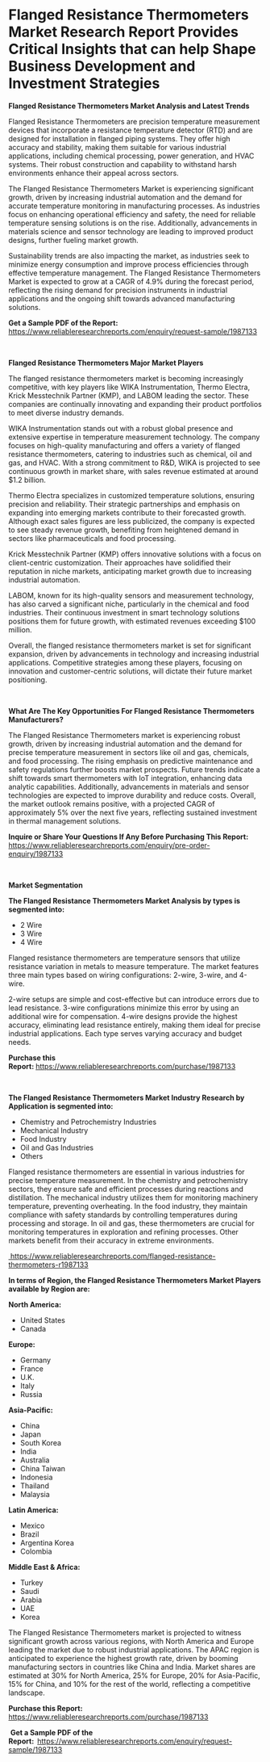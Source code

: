 <p><h1>Flanged Resistance Thermometers Market Research Report Provides Critical Insights that can help Shape Business Development and Investment Strategies</h1></p><p><strong>Flanged Resistance Thermometers Market Analysis and Latest Trends</strong></p>
<p><p>Flanged Resistance Thermometers are precision temperature measurement devices that incorporate a resistance temperature detector (RTD) and are designed for installation in flanged piping systems. They offer high accuracy and stability, making them suitable for various industrial applications, including chemical processing, power generation, and HVAC systems. Their robust construction and capability to withstand harsh environments enhance their appeal across sectors.</p><p>The Flanged Resistance Thermometers Market is experiencing significant growth, driven by increasing industrial automation and the demand for accurate temperature monitoring in manufacturing processes. As industries focus on enhancing operational efficiency and safety, the need for reliable temperature sensing solutions is on the rise. Additionally, advancements in materials science and sensor technology are leading to improved product designs, further fueling market growth.</p><p>Sustainability trends are also impacting the market, as industries seek to minimize energy consumption and improve process efficiencies through effective temperature management. The Flanged Resistance Thermometers Market is expected to grow at a CAGR of 4.9% during the forecast period, reflecting the rising demand for precision instruments in industrial applications and the ongoing shift towards advanced manufacturing solutions.</p></p>
<p><strong>Get a Sample PDF of the Report:&nbsp;</strong> <a href="https://www.reliableresearchreports.com/enquiry/request-sample/1987133?utm_campaign=2292&utm_medium=2&utm_source=Github&utm_content=ia&utm_term=12042025&utm_id=flanged-resistance-thermometers">https://www.reliableresearchreports.com/enquiry/request-sample/1987133</a></p>
<p>&nbsp;</p>
<p><strong>Flanged Resistance Thermometers Major Market Players</strong></p>
<p><p>The flanged resistance thermometers market is becoming increasingly competitive, with key players like WIKA Instrumentation, Thermo Electra, Krick Messtechnik Partner (KMP), and LABOM leading the sector. These companies are continually innovating and expanding their product portfolios to meet diverse industry demands.</p><p>WIKA Instrumentation stands out with a robust global presence and extensive expertise in temperature measurement technology. The company focuses on high-quality manufacturing and offers a variety of flanged resistance thermometers, catering to industries such as chemical, oil and gas, and HVAC. With a strong commitment to R&D, WIKA is projected to see continuous growth in market share, with sales revenue estimated at around $1.2 billion.</p><p>Thermo Electra specializes in customized temperature solutions, ensuring precision and reliability. Their strategic partnerships and emphasis on expanding into emerging markets contribute to their forecasted growth. Although exact sales figures are less publicized, the company is expected to see steady revenue growth, benefiting from heightened demand in sectors like pharmaceuticals and food processing.</p><p>Krick Messtechnik Partner (KMP) offers innovative solutions with a focus on client-centric customization. Their approaches have solidified their reputation in niche markets, anticipating market growth due to increasing industrial automation.</p><p>LABOM, known for its high-quality sensors and measurement technology, has also carved a significant niche, particularly in the chemical and food industries. Their continuous investment in smart technology solutions positions them for future growth, with estimated revenues exceeding $100 million.</p><p>Overall, the flanged resistance thermometers market is set for significant expansion, driven by advancements in technology and increasing industrial applications. Competitive strategies among these players, focusing on innovation and customer-centric solutions, will dictate their future market positioning.</p></p>
<p>&nbsp;</p>
<p><strong>What Are The Key Opportunities For Flanged Resistance Thermometers Manufacturers?</strong></p>
<p><p>The Flanged Resistance Thermometers market is experiencing robust growth, driven by increasing industrial automation and the demand for precise temperature measurement in sectors like oil and gas, chemicals, and food processing. The rising emphasis on predictive maintenance and safety regulations further boosts market prospects. Future trends indicate a shift towards smart thermometers with IoT integration, enhancing data analytic capabilities. Additionally, advancements in materials and sensor technologies are expected to improve durability and reduce costs. Overall, the market outlook remains positive, with a projected CAGR of approximately 5% over the next five years, reflecting sustained investment in thermal management solutions.</p></p>
<p><strong>Inquire or Share Your Questions If Any Before Purchasing This Report:</strong> <a href="https://www.reliableresearchreports.com/enquiry/pre-order-enquiry/1987133?utm_campaign=2292&utm_medium=2&utm_source=Github&utm_content=ia&utm_term=12042025&utm_id=flanged-resistance-thermometers">https://www.reliableresearchreports.com/enquiry/pre-order-enquiry/1987133</a></p>
<p>&nbsp;</p>
<p><strong>Market Segmentation</strong></p>
<p><strong>The Flanged Resistance Thermometers Market Analysis by types is segmented into:</strong></p>
<p><ul><li>2 Wire</li><li>3 Wire</li><li>4 Wire</li></ul></p>
<p><p>Flanged resistance thermometers are temperature sensors that utilize resistance variation in metals to measure temperature. The market features three main types based on wiring configurations: 2-wire, 3-wire, and 4-wire. </p><p>2-wire setups are simple and cost-effective but can introduce errors due to lead resistance. 3-wire configurations minimize this error by using an additional wire for compensation. 4-wire designs provide the highest accuracy, eliminating lead resistance entirely, making them ideal for precise industrial applications. Each type serves varying accuracy and budget needs.</p></p>
<p><strong>Purchase this Report:&nbsp;</strong><a href="https://www.reliableresearchreports.com/purchase/1987133?utm_campaign=2292&utm_medium=2&utm_source=Github&utm_content=ia&utm_term=12042025&utm_id=flanged-resistance-thermometers">https://www.reliableresearchreports.com/purchase/1987133</a></p>
<p>&nbsp;</p>
<p><strong>The Flanged Resistance Thermometers Market Industry Research by Application is segmented into:</strong></p>
<p><ul><li>Chemistry and Petrochemistry Industries</li><li>Mechanical Industry</li><li>Food Industry</li><li>Oil and Gas Industries</li><li>Others</li></ul></p>
<p><p>Flanged resistance thermometers are essential in various industries for precise temperature measurement. In the chemistry and petrochemistry sectors, they ensure safe and efficient processes during reactions and distillation. The mechanical industry utilizes them for monitoring machinery temperature, preventing overheating. In the food industry, they maintain compliance with safety standards by controlling temperatures during processing and storage. In oil and gas, these thermometers are crucial for monitoring temperatures in exploration and refining processes. Other markets benefit from their accuracy in extreme environments.</p></p>
<p><a href="https://www.reliableresearchreports.com/flanged-resistance-thermometers-r1987133?utm_campaign=2292&utm_medium=2&utm_source=Github&utm_content=ia&utm_term=12042025&utm_id=flanged-resistance-thermometers">&nbsp;https://www.reliableresearchreports.com/flanged-resistance-thermometers-r1987133</a></p>
<p><strong>In terms of Region, the Flanged Resistance Thermometers Market Players available by Region are:</strong></p>
<p>
    <p> <strong> North America: </strong>
        <ul>
            <li>United States</li>
            <li>Canada</li>
        </ul>
        </p> 
    <p> <strong> Europe: </strong>
        <ul>
            <li>Germany</li>
            <li>France</li>
            <li>U.K.</li>
            <li>Italy</li>
            <li>Russia</li>
        </ul>
        </p> 
    <p> <strong> Asia-Pacific: </strong>
        <ul>
            <li>China</li>
            <li>Japan</li>
            <li>South Korea</li>
            <li>India</li>
            <li>Australia</li>
            <li>China Taiwan</li>
            <li>Indonesia</li>
            <li>Thailand</li>
            <li>Malaysia</li>
        </ul>
        </p> 
    <p> <strong> Latin America: </strong>
        <ul>
            <li>Mexico</li>
            <li>Brazil</li>
            <li>Argentina Korea</li>
            <li>Colombia</li>
        </ul>
        </p> 
    <p> <strong> Middle East & Africa: </strong>
        <ul>
            <li>Turkey</li>
            <li>Saudi</li>
            <li>Arabia</li>
            <li>UAE</li>
            <li>Korea</li>
        </ul>
    </p>
    </p>
<p><p>The Flanged Resistance Thermometers market is projected to witness significant growth across various regions, with North America and Europe leading the market due to robust industrial applications. The APAC region is anticipated to experience the highest growth rate, driven by booming manufacturing sectors in countries like China and India. Market shares are estimated at 30% for North America, 25% for Europe, 20% for Asia-Pacific, 15% for China, and 10% for the rest of the world, reflecting a competitive landscape.</p></p>
<p><strong>Purchase this Report: </strong><a href="https://www.reliableresearchreports.com/purchase/1987133?utm_campaign=2292&utm_medium=2&utm_source=Github&utm_content=ia&utm_term=12042025&utm_id=flanged-resistance-thermometers">https://www.reliableresearchreports.com/purchase/1987133</a></p>
<p>&nbsp;<strong>Get a Sample PDF of the Report:&nbsp;&nbsp;</strong><a href="https://www.reliableresearchreports.com/enquiry/request-sample/1987133?utm_campaign=2292&utm_medium=2&utm_source=Github&utm_content=ia&utm_term=12042025&utm_id=flanged-resistance-thermometers">https://www.reliableresearchreports.com/enquiry/request-sample/1987133</a></p>
<p><strong></strong></p>
<p><p></p><p></p><p></p></p>